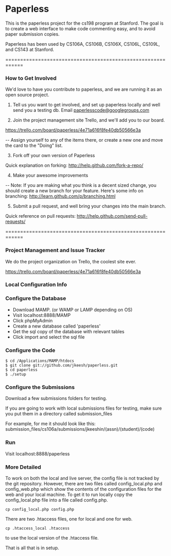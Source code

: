 # Paperless

This is the paperless project for the cs198 program at Stanford. 
The goal is to create a web interface to make code commenting 
easy, and to avoid paper submission copies.

Paperless has been used by CS106A, CS106B, CS106X, CS106L, CS109L, and CS143 at Stanford.

============================================================

### How to Get Involved

We'd love to have you contribute to paperless, and we are running it as an open source project. 

1) Tell us you want to get involved, and set up paperless locally and well send you a testing db. Email paperlesscode@googlegroups.com

2) Join the project management site Trello, and we'll add you to our board.

https://trello.com/board/paperless/4e71a616f8fe40db50566e3a

-- Assign yourself to any of the items there, or create a new one and move the card to the "Doing" list.

3) Fork off your own version of Paperless

Quick explanation on forking: http://help.github.com/fork-a-repo/

4) Make your awesome improvements

-- Note: If you are making what you think is a decent sized change, you should create a new branch for your feature. Here's some info on branching: http://learn.github.com/p/branching.html

5) Submit a pull request, and well bring your changes into the main branch.

Quick reference on pull requests: http://help.github.com/send-pull-requests/

============================================================

### Project Management and Issue Tracker

We do the project organization on Trello, the coolest site ever.

https://trello.com/board/paperless/4e71a616f8fe40db50566e3a

### Local Configuration Info

### Configure the Database

- Download MAMP. (or WAMP or LAMP depending on OS)
- Visit localhost:8888/MAMP
- Click phpMyAdmin
- Create a new database called 'paperless'
- Get the sql copy of the database with relevant tables
- Click import and select the sql file

### Configure the Code

    $ cd /Applications/MAMP/htdocs
    $ git clone git://github.com/jkeesh/paperless.git
    $ cd paperless
    $ ./setup

### Configure the Submissions

Download a few submissions folders for testing.

If you are going to work with local submissions files for testing, 
make sure you put them in a directory called submission_files

For example, for me it should look like this:
    submission_files/cs106a/submissions/jkeeshin/(assn)/(student)/(code)

### Run

Visit localhost:8888/paperless


### More Detailed

To work on both the local and live server, the config file
is not tracked by the git repository. However, there are two
files called config_local.php and config_web.php which show the 
contents of the configuration files for the web and your local 
machine. To get it to run locally copy the config_local.php file
into a file called config.php.

    cp config_local.php config.php

There are two .htaccess files, one for local and one for web.

    cp .htaccess_local .htaccess 

to use the local version of the .htaccess file.

That is all that is in setup.
